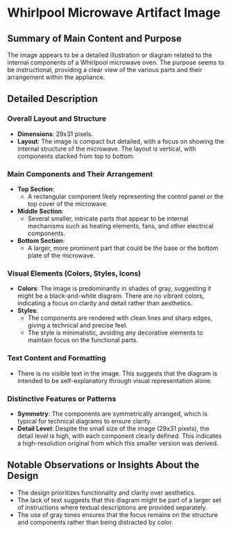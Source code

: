 # Whirlpool Microwave Artifact Image

## Summary of Main Content and Purpose
The image appears to be a detailed illustration or diagram related to the internal components of a Whirlpool microwave oven. The purpose seems to be instructional, providing a clear view of the various parts and their arrangement within the appliance.

## Detailed Description

### Overall Layout and Structure
- **Dimensions**: 29x31 pixels.
- **Layout**: The image is compact but detailed, with a focus on showing the internal structure of the microwave. The layout is vertical, with components stacked from top to bottom.

### Main Components and Their Arrangement
- **Top Section**:
  - A rectangular component likely representing the control panel or the top cover of the microwave.
- **Middle Section**:
  - Several smaller, intricate parts that appear to be internal mechanisms such as heating elements, fans, and other electrical components.
- **Bottom Section**:
  - A larger, more prominent part that could be the base or the bottom plate of the microwave.

### Visual Elements (Colors, Styles, Icons)
- **Colors**: The image is predominantly in shades of gray, suggesting it might be a black-and-white diagram. There are no vibrant colors, indicating a focus on clarity and detail rather than aesthetics.
- **Styles**:
  - The components are rendered with clean lines and sharp edges, giving a technical and precise feel.
  - The style is minimalistic, avoiding any decorative elements to maintain focus on the functional parts.

### Text Content and Formatting
- There is no visible text in the image. This suggests that the diagram is intended to be self-explanatory through visual representation alone.

### Distinctive Features or Patterns
- **Symmetry**: The components are symmetrically arranged, which is typical for technical diagrams to ensure clarity.
- **Detail Level**: Despite the small size of the image (29x31 pixels), the detail level is high, with each component clearly defined. This indicates a high-resolution original from which this smaller version was derived.

## Notable Observations or Insights About the Design
- The design prioritizes functionality and clarity over aesthetics.
- The lack of text suggests that this diagram might be part of a larger set of instructions where textual descriptions are provided separately.
- The use of gray tones ensures that the focus remains on the structure and components rather than being distracted by color.